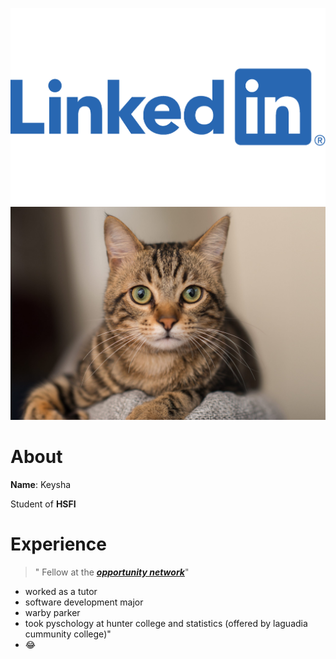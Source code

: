 ![linked](a9fc2a2b-4472-4151-8efa-3c7a306097bf_3400x2125.png)
![cat](cat-10-e1573844975155-scaled.jpg)
# About
**Name**: Keysha 

Student of **HSFI**

# **Experience**
> " Fellow at the [**_opportunity network_**](https://opportunitynetwork.org/)"
* worked as a tutor
* software development major
* warby parker
* took pyschology at hunter college and statistics (offered by laguadia cummunity college)"
* :joy:
